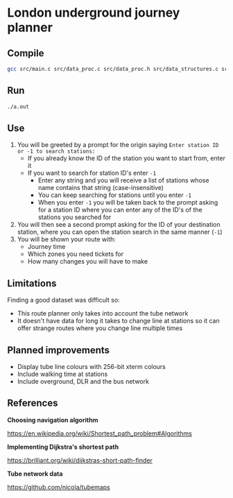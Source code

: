 # London underground journey planner
## Compile
```bash
gcc src/main.c src/data_proc.c src/data_proc.h src/data_structures.c src/data_structures.h src/user_interaction.c src/user_interaction.h src/utils.c src/utils.h src/xterm_codes.h data/data.c data/data.h
```

## Run
```bash
./a.out
```

## Use
1. You will be greeted by a prompt for the origin saying `Enter station ID or -1 to search stations:`
   - If you already know the ID of the station you want to start from, enter it
   - If you want to search for station ID's enter `-1`
     - Enter any string and you will receive a list of stations whose name contains that string (case-insensitive)
     - You can keep searching for stations until you enter `-1`
     - When you enter `-1` you will be taken back to the prompt asking for a station ID where you can enter any of the ID's of the stations you searched for
2. You will then see a second prompt asking for the ID of your destination station, where you can open the station search in the same manner (`-1`)
3. You will be shown your route with:
   - Journey time
   - Which zones you need tickets for
   - How many changes you will have to make

## Limitations
Finding a good dataset was difficult so:
- This route planner only takes into account the tube network
- It doesn't have data for long it takes to change line at stations so it can offer strange routes where you change line multiple times

## Planned improvements
- Display tube line colours with 256-bit xterm colours
- Include walking time at stations
- Include overground, DLR and the bus network

## References
**Choosing navigation algorithm**

https://en.wikipedia.org/wiki/Shortest_path_problem#Algorithms

**Implementing Dijkstra's shortest path**

https://brilliant.org/wiki/dijkstras-short-path-finder

**Tube network data**

https://github.com/nicola/tubemaps